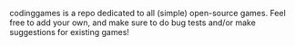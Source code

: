 codinggames is a repo dedicated to all (simple) open-source games.
Feel free to add your own, and make sure to do bug tests and/or make suggestions for existing games!